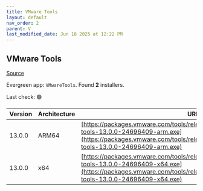 ```yaml
---
title: VMware Tools
layout: default
nav_order: 2
parent: V
last_modified_date: Jun 18 2025 at 12:22 PM
---
```


## VMware Tools

[Source](https://docs.vmware.com/en/VMware-Tools/index.html)

Evergreen app: `VMwareTools`. Found **2** installers.

Last check: 🟢

| Version | Architecture | URI                                                                                                                                                                                                      |
| ------- | ------------ | -------------------------------------------------------------------------------------------------------------------------------------------------------------------------------------------------------- |
| 13.0.0  | ARM64        | [https://packages.vmware.com/tools/releases/13.0.0/windows/arm/VMware-tools-13.0.0-24696409-arm.exe](https://packages.vmware.com/tools/releases/13.0.0/windows/arm/VMware-tools-13.0.0-24696409-arm.exe) |
| 13.0.0  | x64          | [https://packages.vmware.com/tools/releases/13.0.0/windows/x64/VMware-tools-13.0.0-24696409-x64.exe](https://packages.vmware.com/tools/releases/13.0.0/windows/x64/VMware-tools-13.0.0-24696409-x64.exe) |
